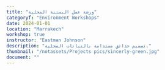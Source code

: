 ```yaml
---
title: "ورشة عمل البستنة المحلية"
categoryf: "Environment Workshops"
date: 2024-01-01
location: "Marrakech"
workshop: true
instructor: "Eastman Johnson"
description: "تصميم حدائق مستدامة بالنباتات المحلية."
thumbnail: "/notassets/Projects pics/sincerly-green.jpg"
document: ""
---
```


